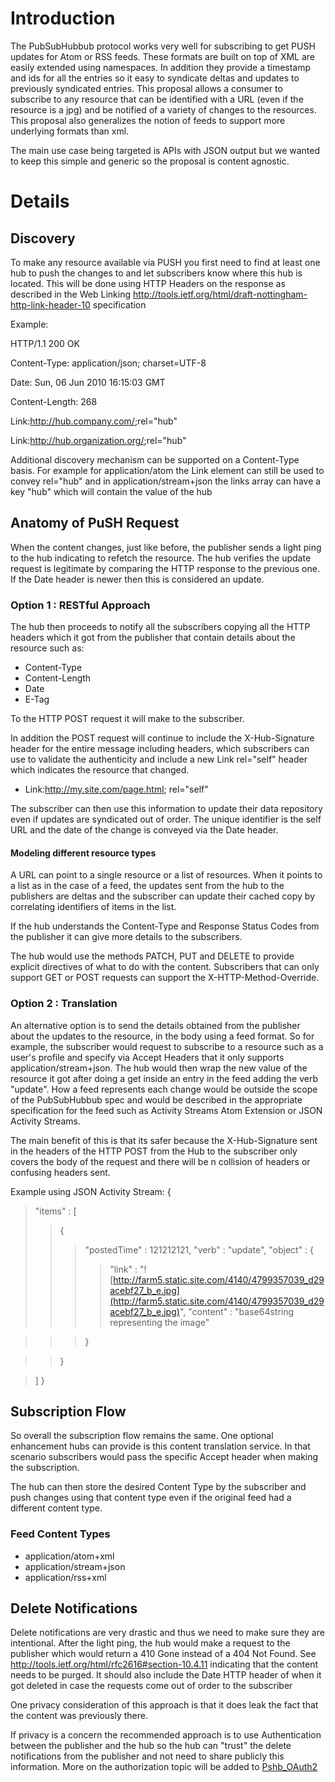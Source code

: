 # Introduction #
The PubSubHubbub protocol works very well for subscribing to get PUSH updates for Atom or RSS feeds. These formats are built on top of XML are easily extended using namespaces. In addition they provide a timestamp and ids for all the entries so it easy to syndicate deltas and updates to previously syndicated entries.
This proposal allows a consumer to subscribe to any resource that can be identified with a URL (even if the resource is a jpg) and be notified of a variety of changes to the resources. This proposal also generalizes the notion of feeds to support more underlying formats than xml.

The main use case being targeted is APIs with JSON output but we wanted to keep this simple and generic so the proposal is content agnostic.

# Details #

## Discovery ##

To make any resource available via PUSH you first need to find at least one hub to push the changes to and let subscribers know where this hub is located.
This will be done using HTTP Headers on the response as described in the Web Linking http://tools.ietf.org/html/draft-nottingham-http-link-header-10 specification

Example:

HTTP/1.1 200 OK

Content-Type: application/json; charset=UTF-8

Date: Sun, 06 Jun 2010 16:15:03 GMT

Content-Length: 268

Link:<http://hub.company.com/>;rel="hub"

Link:<http://hub.organization.org/>;rel="hub"

Additional discovery mechanism can be supported on a Content-Type basis. For example for application/atom the Link element can still be used to convey rel="hub" and in application/stream+json the links array can have a key "hub" which will contain the value of the hub

## Anatomy of PuSH Request ##
When the content changes, just like before, the publisher sends a light ping to the hub indicating to refetch the resource. The hub verifies the update request is legitimate by comparing the HTTP response to the previous one. If the Date header is newer then this is considered an update.

### Option 1 : RESTful Approach ###
The hub then proceeds to notify all the subscribers copying all the HTTP headers which it got from the publisher that contain details about the resource such as:

  * Content-Type
  * Content-Length
  * Date
  * E-Tag

To the HTTP POST request it will make to the subscriber.

In addition the POST request will continue to include the X-Hub-Signature header for the entire message including headers, which subscribers can use to validate the authenticity and include a new Link rel="self" header which indicates the resource that changed.

  * Link:<http://my.site.com/page.html>; rel="self"

The subscriber can then use this information to update their data repository even if updates are syndicated out of order. The unique identifier is the self URL and the date of the change is conveyed via the Date header.

#### Modeling different resource types ####

A URL can point to a single resource or a list of resources. When it points to a list as in the case of a feed, the updates sent from the hub to the publishers are deltas and the subscriber can update their cached copy by correlating identifiers of items in the list.

If the hub understands the Content-Type and Response Status Codes from the publisher it can give more details to the subscribers.

The hub would use the methods PATCH, PUT and DELETE to provide explicit directives of what to do with the content.
Subscribers that can only support GET or POST requests can support the X-HTTP-Method-Override.


### Option 2 : Translation ###
An alternative option is to send the details obtained from the publisher about the updates to the resource, in the body using a feed format. So for example, the subscriber would request to subscribe to a resource such as a user's profile and specify via Accept Headers that it only supports application/stream+json. The hub would then wrap the new value of the resource it got after doing a get inside an entry in the feed adding the verb "update".
How a feed represents each change would be outside the scope of the PubSubHubbub spec and would be described in the appropriate specification for the feed such as Activity Streams Atom Extension or JSON Activity Streams.

The main benefit of this is that its safer because the X-Hub-Signature sent in the headers of the HTTP POST from the Hub to the subscriber only covers the body of the request and there will be n collision of headers or confusing headers sent.

Example using JSON Activity Stream:
{
> "items" : [
> > {
> > > "postedTime" : 121212121,
> > > "verb" : "update",
> > > "object" : {
> > > > "link" : "![http://farm5.static.site.com/4140/4799357039_d29acebf27_b_e.jpg](http://farm5.static.site.com/4140/4799357039_d29acebf27_b_e.jpg)",
> > > > "content" : "base64string representing the image"

> > > }

> > }

> ]
}

## Subscription Flow ##

So overall the subscription flow remains the same. One optional enhancement hubs can provide is this content translation service. In that scenario subscribers would pass the specific Accept header when making the subscription.

The hub can then store the desired Content Type by the subscriber and push changes using that content type even if the original feed had a different content type.

### Feed Content Types ###

  * application/atom+xml
  * application/stream+json
  * application/rss+xml

## Delete Notifications ##

Delete notifications are very drastic and thus we need to make sure they are intentional. After the light ping, the hub would make a request to the publisher which would return a 410 Gone instead of a 404 Not Found. See http://tools.ietf.org/html/rfc2616#section-10.4.11 indicating that the content needs to be purged. It should also include the Date HTTP header of when it got deleted in case the requests come out of order to the subscriber

One privacy consideration of this approach is that it does leak the fact that the content was previously there.

If privacy is a concern the recommended approach is to use Authentication between the publisher and the hub so the hub can "trust" the delete notifications from the publisher and not need to share publicly this information. More on the authorization topic will be added to [Pshb\_OAuth2](Pshb_OAuth2.md)